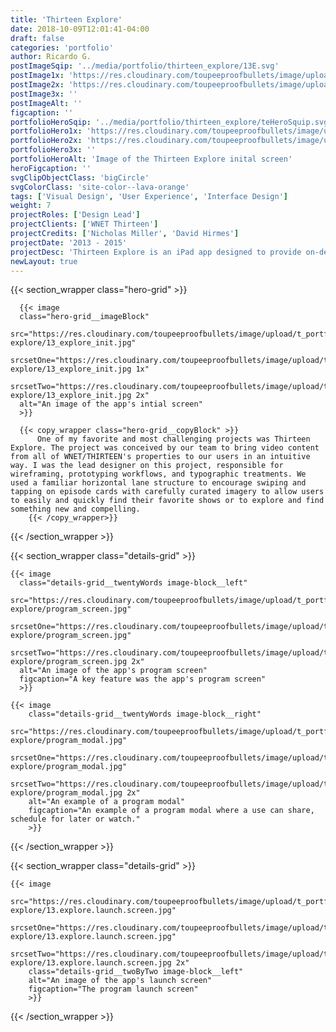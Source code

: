 ```yaml
---
title: 'Thirteen Explore'
date: 2018-10-09T12:01:41-04:00
draft: false
categories: 'portfolio'
author: Ricardo G.
postImageSqip: '../media/portfolio/thirteen_explore/13E.svg'
postImage1x: 'https://res.cloudinary.com/toupeeproofbullets/image/upload/t_hp_portfolio/v1549730983/thirteen-explore/13_explore_init.jpg'
postImage2x: 'https://res.cloudinary.com/toupeeproofbullets/image/upload/t_hp_portfolio_2x/v1549730983/thirteen-explore/13_explore_init.jpg'
postImage3x: ''
postImageAlt: ''
figcaption: ''
portfolioHeroSqip: '../media/portfolio/thirteen_explore/teHeroSquip.svg'
portfolioHero1x: 'https://res.cloudinary.com/toupeeproofbullets/image/upload/t_portfolio_hero_16_9/v1549730983/thirteen-explore/13_explore_init.jpg'
portfolioHero2x: 'https://res.cloudinary.com/toupeeproofbullets/image/upload/t_portfolio_hero_2x/v1549730983/thirteen-explore/13_explore_init.jpg'
portfolioHero3x: ''
portfolioHeroAlt: 'Image of the Thirteen Explore inital screen'
heroFigcaption: ''
svgClipObjectClass: 'bigCircle'
svgColorClass: 'site-color--lava-orange'
tags: ['Visual Design', 'User Experience', 'Interface Design']
weight: 7
projectRoles: ['Design Lead']
projectClients: ['WNET Thirteen']
projectCredits: ['Nicholas Miller', 'David Hirmes']
projectDate: '2013 - 2015'
projectDesc: 'Thirteen Explore is an iPad app designed to provide on-demand PBS content to users via a simple horizontal lane style interface.'
newLayout: true
---
```


{{< section_wrapper class="hero-grid" >}}

      {{< image
      class="hero-grid__imageBlock"
      src="https://res.cloudinary.com/toupeeproofbullets/image/upload/t_portfolio_hero_16_9/v1549730983/thirteen-explore/13_explore_init.jpg"
      srcsetOne="https://res.cloudinary.com/toupeeproofbullets/image/upload/t_portfolio_hero_16_9/v1549730983/thirteen-explore/13_explore_init.jpg 1x"
      srcsetTwo="https://res.cloudinary.com/toupeeproofbullets/image/upload/t_portfolio_hero_2x/v1549730983/thirteen-explore/13_explore_init.jpg 2x"
      alt="An image of the app's intial screen"
      >}}

      {{< copy_wrapper class="hero-grid__copyBlock" >}}
          One of my favorite and most challenging projects was Thirteen Explore. The project was conceived by our team to bring video content from all of WNET/THIRTEEN's properties to our users in an intuitive way. I was the lead designer on this project, responsible for wireframing, prototyping workflows, and typographic treatments. We used a familiar horizontal lane structure to encourage swiping and tapping on episode cards with carefully curated imagery to allow users to easily and quickly find their favorite shows or to explore and find something new and compelling.
        {{< /copy_wrapper>}}

   {{< /section_wrapper >}}


  
{{< section_wrapper class="details-grid" >}}

    {{< image
      class="details-grid__twentyWords image-block__left"
      src="https://res.cloudinary.com/toupeeproofbullets/image/upload/t_portfolio_full/v1549730985/thirteen-explore/program_screen.jpg"
      srcsetOne="https://res.cloudinary.com/toupeeproofbullets/image/upload/t_portfolio_full/v1549730985/thirteen-explore/program_screen.jpg"
      srcsetTwo="https://res.cloudinary.com/toupeeproofbullets/image/upload/t_portfolio_full_size_2x/v1549730985/thirteen-explore/program_screen.jpg 2x"
      alt="An image of the app's program screen"
      figcaption="A key feature was the app's program screen"
      >}}

    {{< image
        class="details-grid__twentyWords image-block__right"
        src="https://res.cloudinary.com/toupeeproofbullets/image/upload/t_portfolio_full/v1549730984/thirteen-explore/program_modal.jpg"
        srcsetOne="https://res.cloudinary.com/toupeeproofbullets/image/upload/t_portfolio_full/v1549730984/thirteen-explore/program_modal.jpg"
        srcsetTwo="https://res.cloudinary.com/toupeeproofbullets/image/upload/t_portfolio_full_size_2x/v1549730984/thirteen-explore/program_modal.jpg 2x"
        alt="An example of a program modal"
        figcaption="An example of a program modal where a use can share, schedule for later or watch."
        >}}

{{< /section_wrapper >}}
  
{{< section_wrapper class="details-grid" >}}

    {{< image
        src="https://res.cloudinary.com/toupeeproofbullets/image/upload/t_portfolio_full/v1549754554/thirteen-explore/13.explore.launch.screen.jpg"
        srcsetOne="https://res.cloudinary.com/toupeeproofbullets/image/upload/t_portfolio_full/v1549754554/thirteen-explore/13.explore.launch.screen.jpg"
        srcsetTwo="https://res.cloudinary.com/toupeeproofbullets/image/upload/t_portfolio_full_size_2x/v1549754554/thirteen-explore/13.explore.launch.screen.jpg 2x"
        class="details-grid__twoByTwo image-block__left"
        alt="An image of the app's launch screen"
        figcaption="The program launch screen"
        >}}

{{< /section_wrapper >}}
